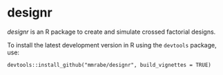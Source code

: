 # designr

*designr* is an R package to create and simulate crossed factorial designs.

To install the latest development version in R using the `devtools` package, use:

`devtools::install_github("mmrabe/designr", build_vignettes = TRUE)`
